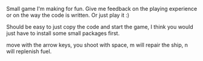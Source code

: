 Small game I'm making for fun. Give me feedback on the playing experience or on the way the code is written. Or just play it :)

Should be easy to just copy the code and start the game, I think you would just have to install some small packages first.

move with the arrow keys, you shoot with space, m will repair the ship, n will replenish fuel.
